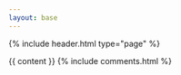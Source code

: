 ```yaml
---
layout: base
---
```


{% include header.html type="page" %}

<div class="container-md" role="main">
  <div class="row">
    <div class="col-sm-8 offset-sm-8 col-md-8 offset-md-8 col-xl-8 offset-xl-8 col-lg-8 offset-lg-8">
      {{ content }}
      {% include comments.html %}
    </div>
  </div>
</div>

